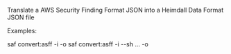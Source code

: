 Translate a AWS Security Finding Format JSON into a Heimdall Data Format JSON file

Examples:

  saf convert:asff -i <asff-finding-json> -o <hdf-scan-results-json>
  saf convert:asff -i <asff-finding-json> --sh <standard-1-json> ... <standard-n-json> -o <hdf-scan-results-json>
